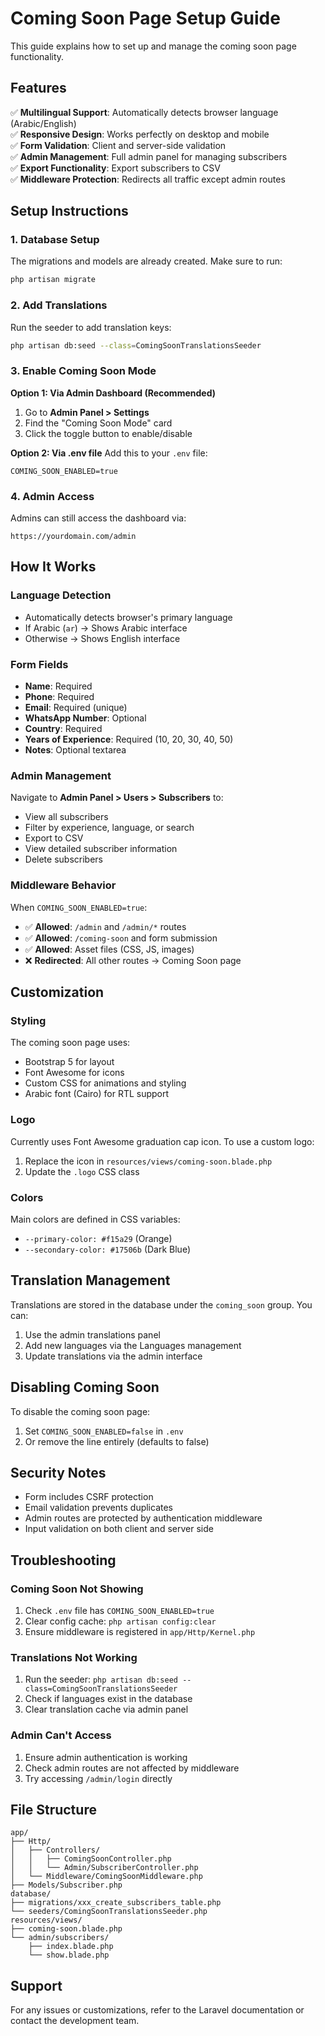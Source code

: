 # Coming Soon Page Setup Guide

This guide explains how to set up and manage the coming soon page functionality.

## Features

✅ **Multilingual Support**: Automatically detects browser language (Arabic/English)  
✅ **Responsive Design**: Works perfectly on desktop and mobile  
✅ **Form Validation**: Client and server-side validation  
✅ **Admin Management**: Full admin panel for managing subscribers  
✅ **Export Functionality**: Export subscribers to CSV  
✅ **Middleware Protection**: Redirects all traffic except admin routes

## Setup Instructions

### 1. Database Setup

The migrations and models are already created. Make sure to run:

```bash
php artisan migrate
```

### 2. Add Translations

Run the seeder to add translation keys:

```bash
php artisan db:seed --class=ComingSoonTranslationsSeeder
```

### 3. Enable Coming Soon Mode

**Option 1: Via Admin Dashboard (Recommended)**

1. Go to **Admin Panel > Settings**
2. Find the "Coming Soon Mode" card
3. Click the toggle button to enable/disable

**Option 2: Via .env file**
Add this to your `.env` file:

```env
COMING_SOON_ENABLED=true
```

### 4. Admin Access

Admins can still access the dashboard via:

```
https://yourdomain.com/admin
```

## How It Works

### Language Detection

-   Automatically detects browser's primary language
-   If Arabic (`ar`) → Shows Arabic interface
-   Otherwise → Shows English interface

### Form Fields

-   **Name**: Required
-   **Phone**: Required
-   **Email**: Required (unique)
-   **WhatsApp Number**: Optional
-   **Country**: Required
-   **Years of Experience**: Required (10, 20, 30, 40, 50)
-   **Notes**: Optional textarea

### Admin Management

Navigate to **Admin Panel > Users > Subscribers** to:

-   View all subscribers
-   Filter by experience, language, or search
-   Export to CSV
-   View detailed subscriber information
-   Delete subscribers

### Middleware Behavior

When `COMING_SOON_ENABLED=true`:

-   ✅ **Allowed**: `/admin` and `/admin/*` routes
-   ✅ **Allowed**: `/coming-soon` and form submission
-   ✅ **Allowed**: Asset files (CSS, JS, images)
-   ❌ **Redirected**: All other routes → Coming Soon page

## Customization

### Styling

The coming soon page uses:

-   Bootstrap 5 for layout
-   Font Awesome for icons
-   Custom CSS for animations and styling
-   Arabic font (Cairo) for RTL support

### Logo

Currently uses Font Awesome graduation cap icon. To use a custom logo:

1. Replace the icon in `resources/views/coming-soon.blade.php`
2. Update the `.logo` CSS class

### Colors

Main colors are defined in CSS variables:

-   `--primary-color: #f15a29` (Orange)
-   `--secondary-color: #17506b` (Dark Blue)

## Translation Management

Translations are stored in the database under the `coming_soon` group. You can:

1. Use the admin translations panel
2. Add new languages via the Languages management
3. Update translations via the admin interface

## Disabling Coming Soon

To disable the coming soon page:

1. Set `COMING_SOON_ENABLED=false` in `.env`
2. Or remove the line entirely (defaults to false)

## Security Notes

-   Form includes CSRF protection
-   Email validation prevents duplicates
-   Admin routes are protected by authentication middleware
-   Input validation on both client and server side

## Troubleshooting

### Coming Soon Not Showing

1. Check `.env` file has `COMING_SOON_ENABLED=true`
2. Clear config cache: `php artisan config:clear`
3. Ensure middleware is registered in `app/Http/Kernel.php`

### Translations Not Working

1. Run the seeder: `php artisan db:seed --class=ComingSoonTranslationsSeeder`
2. Check if languages exist in the database
3. Clear translation cache via admin panel

### Admin Can't Access

1. Ensure admin authentication is working
2. Check admin routes are not affected by middleware
3. Try accessing `/admin/login` directly

## File Structure

```
app/
├── Http/
│   ├── Controllers/
│   │   ├── ComingSoonController.php
│   │   └── Admin/SubscriberController.php
│   └── Middleware/ComingSoonMiddleware.php
├── Models/Subscriber.php
database/
├── migrations/xxx_create_subscribers_table.php
└── seeders/ComingSoonTranslationsSeeder.php
resources/views/
├── coming-soon.blade.php
└── admin/subscribers/
    ├── index.blade.php
    └── show.blade.php
```

## Support

For any issues or customizations, refer to the Laravel documentation or contact the development team.
